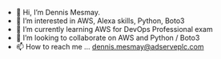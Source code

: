 - 👋 Hi, I’m Dennis Mesmay.
- 👀 I’m interested in AWS, Alexa skills, Python, Boto3
- 🌱 I’m currently learning AWS for DevOps Professional exam
- 💞️ I’m looking to collaborate on AWS and Python / Boto3
- 📫 How to reach me ... dennis.mesmay@adserveplc.com

<!---
Dennis-Mesmay-Adserve/Dennis-Mesmay-Adserve is a ✨ special ✨ repository because its `README.md` (this file) appears on your GitHub profile.
You can click the Preview link to take a look at your changes.
--->

